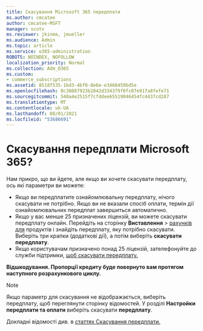 ```yaml
---
title: Скасування Microsoft 365 передплати
ms.author: cmcatee
author: cmcatee-MSFT
manager: scotv
ms.reviewer: jkinma, jmueller
ms.audience: Admin
ms.topic: article
ms.service: o365-administration
ROBOTS: NOINDEX, NOFOLLOW
localization_priority: Normal
ms.collection: Adm_O365
ms.custom:
- commerce_subscriptions
ms.assetid: 8518f535-1bd3-4bf0-8e6e-e3468459bd5e
ms.openlocfilehash: 0c30887923b2842d334379f0fc07e917a8fefe71
ms.sourcegitcommit: 540a4e2515f7cfddee65519046454fc4437cd287
ms.translationtype: MT
ms.contentlocale: uk-UA
ms.lasthandoff: 08/01/2021
ms.locfileid: "53686691"
---
```

# <a name="canceling-your-microsoft-365-subscription"></a>Скасування передплати Microsoft 365?

Нам прикро, що ви йдете, але якщо ви хочете скасувати передплату, ось які параметри ви можете:
  
- Якщо ви передплатите ознайомлювальну передплату, нічого скасувати не потрібно. Якщо ви не вказали спосіб оплати, термін дії ознайомлювальних передплат завершиться автоматично.
- Якщо у вас менше 25 призначених ліцензій, ви можете скасувати передплату онлайн. Перейдіть на сторінку **Виставлення** \> [рахунків для](https://go.microsoft.com/fwlink/p/?linkid=842054) продуктів і знайдіть передплату, яку потрібно скасувати. Виберіть три крапки (додаткові дії), а потім виберіть **скасувати передплату**.
- Якщо користувачам призначено понад 25 ліцензій, зателефонуйте до служби підтримки, [щоб скасувати передплату.](https://go.microsoft.com/fwlink/p/?linkid=518322)

**Відшкодування. Пропорції кредиту буде повернуто вам протягом наступного розрахункового циклу.**

> [!NOTE]
> Якщо параметр для скасування не відображається, виберіть передплату, щоб переглянути сторінку відомостей. У розділі **Настройки передплати та оплати** виберіть скасувати **передплату**.

Докладні відомості див. в [статтях Скасування передплати.](/microsoft-365/commerce/subscriptions/cancel-your-subscription)